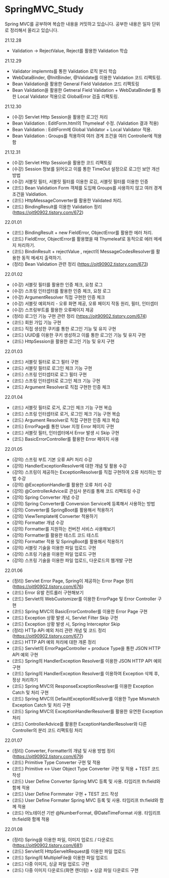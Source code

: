 # SpringMVC_Study
Spring MVC를 공부하며 복습한 내용을 커밋하고 있습니다.
공부한 내용은 일자 단위로 정리해서 올리고 있습니다.


21.12.28
- Validation → RejectValue, Reject를 활용한 Validation 학습

21.12.29
- Validator implemnts를 통한 Validation 로직 분리 학습
- WebDataBinder, @InitBinder, @Validate를 이용한 Validation 코드 리팩토링. 
- Bean Validation을 활용한 General Field Validation 코드 리팩토링
- Bean Validation을 활용한 Getneral Field Validation + WebDataBinder를 통한 Local Validator 적용으로 GlobalError 검출 리팩토링.

21.12.30 
- (수강) Servlet Http Session을 활용한 로그인 처리 
- Bean Validation : EditForm.html의 Thymeleaf 수정. (Validation 결과 적용)
- Bean Validation : EditForm에 Global Validator + Local Validator 적용.
- Bean Validation : Groups를 적용하여 여러 경계 조건을 여러 Controller에 적용함


21.12.31
- (수강) Servlet Http Session을 활용한 코드 리팩토링
- (수강) Session 정보를 읽어오고 이를 통한 TimeOut 설정으로 로그인 보안 개선 방법
- (수강) 서블릿 필터, 서블릿 필터를 이용한 로깅, 서블릿 필터를 이용한 인증
- (코드) Bean Validation Form 객체를 도입해 Groups를 사용하지 않고 여러 경계 조건을 Valdiation.
- (코드) HttpMessageConverter를 활용한 Validated 처리.
- (코드) BindingResult를 이용한 Validation 정리 (https://ojt90902.tistory.com/672)

22.01.01
- (코드) BindingResult + new FieldError, ObjectError를 활용한 에러 처리.
- (코드) FieldError, ObjectError를 활용했을 때 Thymeleaf로 동적으로 에러 메세지 처리하기.
- (코드) BindinResult + rejectValue , reject의 MessageCodesResolver를 활용한 동적 메세지 출력하기.
- (정리) Bean Validation 관련 정리 (https://ojt90902.tistory.com/673)

22.01.02
- (수강) 서블릿 필터를 활용한 인증 체크, 요청 로그
- (수강) 스프링 인터셉터를 활용한 인증 체크, 요청 로그
- (수강) ArgumentResolver 직접 구현한 인증 체크
- (수강) 서블릿 예외처리 - 오류 화면 제공, 오류 페이지 작동 원리, 필터, 인터셉터
- (수강) 스프링부트를 활용한 오류페이지 제공
- (정리) 로그인 기능 구현 관련 정리 (https://ojt90902.tistory.com/674)
- (코드) 회원 가입 기능 구현
- (코드) 직접 생성한 쿠키를 통한 로그인 기능 및 유지 구현
- (코드) UUID를 이용한 쿠키 생성하고 이를 통한 로그인 기능 및 유지 구현
- (코드) HttpSession을 활용한 로그인 기능 및 유지 구현

22.01.03
- (코드) 서블릿 필터로 로그 필터 구현 
- (코드) 서블릿 필터로 로그인 체크 기능 구현
- (코드) 스프링 인터셉터로 로그 필터 구현
- (코드) 스프링 인터셉터로 로그인 체크 기능 구현
- (코드) Argument Resolver로 직접 구현한 인증 체크

22.01.04
- (코드) 서블릿 필터로 로거, 로그인 체크 기능 구현 복습
- (코드) 스프링 인터셉터로 로거, 로그인 체크 기능 구현 복습
- (코드) Argument Resolver로 직접 구현한 인증 체크 복습
- (코드) ErrorPage를 통한 User 지정 Error 페이지 구현
- (코드) 서블릿 필터, 인터셉터에서 Error 발생 시 Skip 구현
- (코드) BasicErrorController를 활용한 Error 페이지 사용

22.01.05
- (강의) 스프링 부트 기본 오류 API 처리 수강
- (강의) HandlerExceptionResolver에 대한 개념 및 활용 수강
- (강의) 스프링이 제공하는 ExceptionResolver를 직접 구현하여 오류 처리하는 방법 수강
- (강의) @ExceptionHandler를 활용한 오류 처리 수강
- (강의) @ControllerAdvice로 관심사 분리를 통해 코드 리팩토링 수강
- (강의) Spring Converter 개념 수강
- (강의) Spring Converter를 Conversion Service에 등록해서 사용하는 방법
- (강의) Converter를 SpringBoot를 활용해서 적용하기
- (강의) ViewTemplate에 Converter 적용하기
- (강의) Formatter 개념 수강
- (강의) Formatter를 지원하는 컨버전 서비스 사용해보기
- (강의) Formatter를 활용한 테스트 코드 테스트
- (강의) Formatter 적용 및 SpringBoot를 활용해서 적용하기
- (강의) 서블릿 기술을 이용한 파일 업로드 구현
- (강의) 스프링 기술을 이용한 파일 업로드 구현
- (강의) 스프링 기술을 이용한 파일 업로드, 다운로드의 웹개발 구현

22.01.06
- (정리) Servlet Error Page, Spring이 제공하는 Error Page 정리 (https://ojt90902.tistory.com/676)
- (코드) Error 유발 컨트롤러 구현해보기
- (코드) Servlet의 WebCustomizer를 이용한 ErrorPage 및 Error Controller 구현
- (코드) Spring MVC의 BasicErrorController를 이용한 Error Page 구현
- (코드) Exception 상황 발생 시, Servlet Filter Skip 구현
- (코드) Exception 상황 발생 시, Spring Interceptor Skip 
- (정리) HTTp APi 예외 처리 관련 개념 및 코드 정리(https://ojt90902.tistory.com/677)
- (코드) HTTP API 예외 처리에 대한 개론 정리
- (코드) Servlet의 ErrorPageController + produce Type을 통한 JSON HTTP API 예외 구현
- (코드) Spring의 HandlerException Resolver를 이용한 JSON HTTP API 예외 구현
- (코드) Spring의 HandlerException Resolver를 이용하여 Exception 삭제 후, 정상 처리하기
- (코드) Spring MVC의 ResponseExceptionResolver를 이용한 Exception Catch 및 처리 구현
- (코드) Spring MVC의 DefaultExceptionREsolver를 이용한 Type Mismatch Exception Catch 및 처리 구현
- (코드) Spring MVC의 ExceptionHandlerResolver를 활용한 유연한 Exception 처리 
- (코드) ControllerAdvice를 활용한 ExceptionHandlerResolver와 다른 Controller의 분리 코드 리팩토링 처리


22.01.07
- (정리) Converter, Formatter의 개념 및 사용 방법 정리 (https://ojt90902.tistory.com/679)
- (코드) Primitive Type Converter 구현 및 적용
- (코드) Primitive ↔ User Object Type Converter 구현 및 적용 + TEST 코드 작성
- (코드) User Define Converter Spring MVC 등록 및 사용. 타임리프 th:field와 함께 적용 
- (코드) User Define Formmater 구현 + TEST 코드 작성
- (코드) User Define Formater Spring MVC 등록 및 사용. 타임리프 th:field와 함께 적용 
- (코드) 어노테이션 기반 @NumberFormat, @DateTimeFormat 사용. 타임리프 th:field와 함께 적용

22.01.08
- (정리) Spring을 이용한 파일, 이미지 업로드 / 다운로드 (https://ojt90902.tistory.com/681)
- (코드) Servlet의 HttpServeltRequest를 이용한 파일 업로드
- (코드) Spring의 MultipleFile을 이용한 파일 업로드
- (코드) 다중 이미지, 싱글 파일 업로드 구현
- (코드) 다중 이미지 다운로드(화면 렌더링) + 싱글 파일 다운로드 구현 
